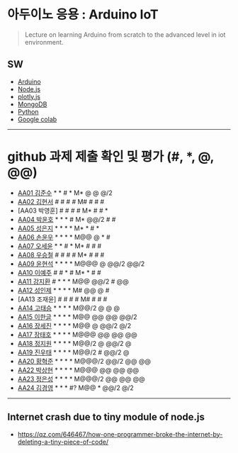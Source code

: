 # 아두이노 응용 : Arduino IoT
> Lecture on learning Arduino from scratch to the advanced level in iot environment.

## SW
- [Arduino](https://www.arduino.cc/)
- [Node.js](https://nodejs.org/ko/)
- [plotly.js](https://plot.ly/)
- [MongoDB](https://www.mongodb.com/download-center#community)
- [Python](https://www.anaconda.com)
- [Google colab](https://colab.research.google.com/)
---

# github 과제 제출 확인 및 평가 (#, *, @, @@)
- [AA01	김준수](http://github.com/96wnstn/AA01) * * # * M* @ @ @/2
- [AA02	김현서](https://github.com/HyunSeo0928/AA02) # # # # M# # # #
- [AA03	박영훈] # # # # M* # # *
- [AA04	박윤호](https://github.com/yoonho0624/aa04) * * * # M* @@/2 # #
- [AA05	성은지](https://github.com/eun-jiii/AA05) * * * * M* * # *
- [AA06	손윤우](https://github.com/yunuu/AA06) * * * * M@@  @ * #
- [AA07	오세윤](https://github.com/chilledlife/AA07) * * # * M* # # #
- [AA08	우승철](https://github.com/woo-seung-cheol/AA08) # # # # M* # # #
- [AA09	윤현석](https://github.com/yhs11116/AA09) * * * * M@@@ @ @@/2 @@/2
- [AA10	이예주](https://github.com/JJangyeJJangju/AA10) # # * # M* * # #
- [AA11	강지환](https://github.com/qkqh9635/aa11) # * * * M@@ @@/2 # @@
- [AA12	성인제](https://github.com/nsa32300/AA12) * * * * M# @@ @ #
- [AA13	조재윤] # # # # M# # # #
- [AA14	고태승](https://github.com/xotmddlsp2/AA14) * * * * M@@/2 @ @ @
- [AA15	이한글](https://github.com/hangle9449/aa15) * * * * M@@ @@ @@ @@/2
- [AA16	장세진](https://github.com/sejin573/aa16) * * * * M@@ @ @@/2 @/2
- [AA17	장태호](https://github.com/HINEET/AA17) * * * * M@@@ @@ @@ @@
- [AA18	정지원](https://github.com/lalalalalra/AA18) * * * * M@@/2 @ @@/2 @
- [AA19	진우태](https://github.com/Wjkdj/AA19) * * * * M@@/2 # @@/2 @
- [AA20	황혁준](https://github.com/FL08/aa20) * * * * M@@@/2 @@/2 @@ @@
- [AA22	박상현](https://github.com/Endien96/AA22) * * * * M@@@ @@ @@ @@
- [AA23	정은성](https://github.com/memory98/aa23) * * * * M@@@/2 @@ @@ @@
- [AA24	김경영](https://github.com/IjuHM17/aa24) * * * #? M@@ * @@/2 @/2

---
## Internet crash due to tiny module of node.js
* https://qz.com/646467/how-one-programmer-broke-the-internet-by-deleting-a-tiny-piece-of-code/


